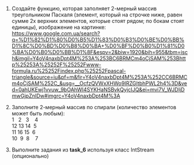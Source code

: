 ﻿1. Создайте функцию, которая заполняет 2-мерный массив треугольником Паскаля (элемент, который на строчке ниже, равен сумме 2х верхних элементов, которые стоят рядом; по бокам стоят единицы), изображение на картинке:
https://www.google.com.ua/search?q=%D1%82%D1%80%D0%B5%D1%83%D0%B3%D0%BE%D0%BB%D1%8C%D0%BD%D0%B8%D0%BA+%D0%BF%D0%B0%D1%81%D0%BA%D0%B0%D0%BB%D1%8F&espv=2&biw=1920&bih=955&tbm=isch&imgil=Y4oV4naxbDpt4M%253A%253BC6BRMCm4oCjSAM%253Bhttp%25253A%25252F%25252Fwww-formula.ru%25252Findex.php%25252Fpascal-triangle&source=iu&pf=m&fir=Y4oV4naxbDpt4M%253A%252CC6BRMCm4oCjSAM%252C_&usg=__OcfzQVWxXHWo9IRZGItbhPWL2h4%3D&ved=0ahUKEwj1vvuw_9bOAhWI4SYKHaNSBvkQyjcIJQ&ei=mvi7V_WJDIjDmwGjpZnIDw#imgrc=Y4oV4naxbDpt4M%3A

2. Заполните 2-мерный массив по спирали (количество элементов может быть любым):  
  1 &nbsp;&nbsp;2 &nbsp;&nbsp;3 &nbsp;&nbsp;&nbsp;4  
 12 13 14  &nbsp;5  
 11 16 15  &nbsp;6  
 10  &nbsp;9  &nbsp;8  &nbsp;&nbsp;&nbsp;7  

3. Выполните задания из **task_6** используя класс IntStream (опционально)